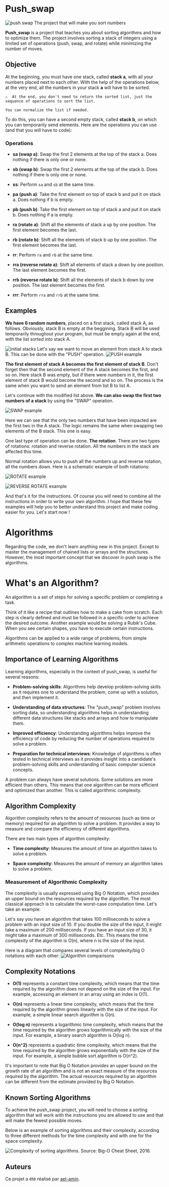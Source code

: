 # Push_swap
![push swap](https://raw.githubusercontent.com/ridaelfagrouch/push_swap_42/main/assets/push_swap.png)
The project that will make you sort numbers

**Push_swap** is a project that teaches you about sorting algorithms and how to optimize them. The project involves sorting a stack of integers using a limited set of operations (push, swap, and rotate) while minimizing the number of moves.

## Objective
At the beginning, you must have one stack, called **stack a**, with all your numbers placed next to each other. With the help of the operations below, at the very end, all the numbers in your stack **a** will have to be sorted.
```
⚠️  At the end, you don't need to return the sorted list, just the sequence of operations to sort the list.

You can normalize the list if needed.
```

To do this, you can have a second empty stack, called **stack b**, on which you can temporarily send elements. Here are the operations you can use (and that you will have to code):

### Operations

- **sa (swap a)**: Swap the first 2 elements at the top of the stack a. Does nothing if there is only one or none.

- **sb (swap b)**: Swap the first 2 elements at the top of the stack b. Does nothing if there is only one or none.

- **ss**: Perform `sa` and `sb` at the same time.

- **pa (push a)**: Take the first element on top of stack b and put it on stack a. Does nothing if b is empty.

- **pb (push b)**: Take the first element on top of stack a and put it on stack b. Does nothing if a is empty.

- **ra (rotate a)**: Shift all the elements of stack a up by one position. The first element becomes the last.

- **rb (rotate b)**: Shift all the elements of stack b up by one position. The first element becomes the last.

- **rr**: Perform `ra` and `rb` at the same time.

- **rra (reverse rotate a)**: Shift all elements of stack a down by one position. The last element becomes the first.

- **rrb (reverse rotate b)**: Shift all the elements of stack b down by one position. The last element becomes the first.

- **rrr**: Perform `rra` and `rrb` at the same time.

## Examples
<strong>We have 6 random numbers</strong>, placed on a first stack, called stack A, as follows. Obviously, stack B is empty at the beggining. Stack B will be used temporarily throughout your program, but must be empty again at the end, with the list sorted into stack A.

![initial stacks](https://42-cursus.gitbook.io/~gitbook/image?url=https%3A%2F%2F2977649544-files.gitbook.io%2F%7E%2Ffiles%2Fv0%2Fb%2Fgitbook-x-prod.appspot.com%2Fo%2Fspaces%252Fz2zo8aAL0o31034sj7J7%252Fuploads%252Fij5SIDHSSvOhHj92oJ33%252Fimage.png%3Falt%3Dmedia%26token%3D69c35151-c512-4f44-8eb6-19cc22f1b607&width=768&dpr=4&quality=100&sign=6f9a7d4f&sv=1)
Let's say we want to move an element from stack A to stack B. This can be done with the "PUSH" operation. 
![PUSH example](https://42-cursus.gitbook.io/~gitbook/image?url=https%3A%2F%2F2977649544-files.gitbook.io%2F%7E%2Ffiles%2Fv0%2Fb%2Fgitbook-x-prod.appspot.com%2Fo%2Fspaces%252Fz2zo8aAL0o31034sj7J7%252Fuploads%252FALXRgodpBgdEsxRjTOad%252Fimage.png%3Falt%3Dmedia%26token%3D99d46e23-7cb5-403b-afd0-104ec0f3bba2&width=768&dpr=4&quality=100&sign=36c2d7e5&sv=1)

<strong>The first element of stack A becomes the first element of stack B</strong>. Don't forget then that the second element of the A stack becomes the first, and so on. Here stack B was empty, but if there were numbers in it, the first element of stack B would become the second and so on. The process is the same when you want to send an element from list B to list A.

Let's continue with the modified list above.<strong> We can also swap the first two numbers of a stack </strong> by using the "SWAP" operation.

![SWAP example](https://42-cursus.gitbook.io/~gitbook/image?url=https%3A%2F%2F2977649544-files.gitbook.io%2F%7E%2Ffiles%2Fv0%2Fb%2Fgitbook-x-prod.appspot.com%2Fo%2Fspaces%252Fz2zo8aAL0o31034sj7J7%252Fuploads%252FSmQJOlQjeGF7H2Ea3cCZ%252Fimage.png%3Falt%3Dmedia%26token%3D74c476b3-cf8b-4d19-b259-06258bde8d8c&width=768&dpr=4&quality=100&sign=9b66e4bc&sv=1)

Here we can see that the only two numbers that have been impacted are the first two in the A stack. The logic remains the same when swapping two elements of the B stack. This one is easy.

One last type of operation can be done. <strong>The rotation</strong>. There are two types of rotations: rotation and reverse rotation. All the numbers in the stack are affected this time.

Normal rotation allows you to push all the numbers up and reverse rotation, all the numbers down. Here is a schematic example of both rotations:

![ROTATE example](https://42-cursus.gitbook.io/~gitbook/image?url=https%3A%2F%2F2977649544-files.gitbook.io%2F%7E%2Ffiles%2Fv0%2Fb%2Fgitbook-x-prod.appspot.com%2Fo%2Fspaces%252Fz2zo8aAL0o31034sj7J7%252Fuploads%252FsiB3DTRrSAJF8nQ0hK8X%252Fimage.png%3Falt%3Dmedia%26token%3D89843cc8-6d97-4f2b-8787-1a1f258b8ae6&width=768&dpr=4&quality=100&sign=4fe0ce92&sv=1)

![REVERSE ROTATE example](https://42-cursus.gitbook.io/~gitbook/image?url=https%3A%2F%2F2977649544-files.gitbook.io%2F%7E%2Ffiles%2Fv0%2Fb%2Fgitbook-x-prod.appspot.com%2Fo%2Fspaces%252Fz2zo8aAL0o31034sj7J7%252Fuploads%252FKwUZNTLjTFmig6ioU3Jf%252Fimage.png%3Falt%3Dmedia%26token%3D55e18d0c-5d8a-482c-9d60-4dd4e879e88e&width=768&dpr=4&quality=100&sign=9c0cab79&sv=1)

And that's it for the instructions. Of course you will need to combine all the instructions in order to write your own algorithm. I hope that these few examples will help you to better understand this project and make coding easier for you. Let's start now !

# Algorithms

Regarding the code, we don't learn anything new in this project. Except to master the management of chained lists or arrays and the structures. However, the most important concept that we discover in push swap is the algorithms.

# What's an Algorithm?

An algorithm is a set of steps for solving a specific problem or completing a task.

Think of it like a recipe that outlines how to make a cake from scratch. Each step is clearly defined and must be followed in a specific order to achieve the desired outcome. Another example would be solving a Rubik's Cube. When you see certain shapes, you have to execute certain instructions.

Algorithms can be applied to a wide range of problems, from simple arithmetic operations to complex machine learning models.

## Importance of Learning Algorithms

Learning algorithms, especially in the context of push_swap, is useful for several reasons:

- **Problem-solving skills**: Algorithms help develop problem-solving skills as it requires one to understand the problem, come up with a solution, and then implement it.

- **Understanding of data structures**: The "push_swap" problem involves sorting data, so understanding algorithms helps in understanding different data structures like stacks and arrays and how to manipulate them.

- **Improved efficiency**: Understanding algorithms helps improve the efficiency of code by reducing the number of operations required to solve a problem.

- **Preparation for technical interviews**: Knowledge of algorithms is often tested in technical interviews as it provides insight into a candidate's problem-solving skills and understanding of basic computer science concepts.

A problem can always have several solutions. Some solutions are more efficient than others. This means that one algorithm can be more efficient and optimized than another. This is called algorithmic complexity.

## Algorithm Complexity

Algorithm complexity refers to the amount of resources (such as time or memory) required for an algorithm to solve a problem. It provides a way to measure and compare the efficiency of different algorithms.

There are two main types of algorithm complexity:

- **Time complexity**: Measures the amount of time an algorithm takes to solve a problem.

- **Space complexity**: Measures the amount of memory an algorithm takes to solve a problem.

### Measurement of Algorithmic Complexity

The complexity is usually expressed using Big O Notation, which provides an upper bound on the resources required by the algorithm. The most classical approach is to calculate the worst-case computation time. Let's take an example:

Let's say you have an algorithm that takes 100 milliseconds to solve a problem with an input size of 10. If you double the size of the input, it might take a maximum of 200 milliseconds. If you have an input size of 30, it might take a maximum of 300 milliseconds. Etc. This means the time complexity of the algorithm is O(n), where n is the size of the input.

Here is a diagram that compares several levels of complexity/big O notations with each other:
![Algorithm comparisons](https://42-cursus.gitbook.io/~gitbook/image?url=https%3A%2F%2F2977649544-files.gitbook.io%2F%7E%2Ffiles%2Fv0%2Fb%2Fgitbook-x-prod.appspot.com%2Fo%2Fspaces%252Fz2zo8aAL0o31034sj7J7%252Fuploads%252Fa2EaUcsJYBCqwer5shYi%252Fimage.png%3Falt%3Dmedia%26token%3D28855aa9-cec7-437d-8ea1-52ce82424088&width=768&dpr=2&quality=100&sign=3fbb8eeb&sv=1)

## Complexity Notations

- **O(1)** represents a constant time complexity, which means that the time required by the algorithm does not depend on the size of the input. For example, accessing an element in an array using an index is O(1).

- **O(n)** represents a linear time complexity, which means that the time required by the algorithm grows linearly with the size of the input. For example, a simple linear search algorithm is O(n).

- **O(log n)** represents a logarithmic time complexity, which means that the time required by the algorithm grows logarithmically with the size of the input. For example, a binary search algorithm is O(log n).

- **O(n^2)** represents a quadratic time complexity, which means that the time required by the algorithm grows exponentially with the size of the input. For example, a simple bubble sort algorithm is O(n^2).

It's important to note that Big O Notation provides an upper bound on the growth rate of an algorithm and is not an exact measure of the resources required by the algorithm. The actual resources required by an algorithm can be different from the estimate provided by Big O Notation.

## Known Sorting Algorithms

To achieve the push_swap project, you will need to choose a sorting algorithm that will work with the instructions you are allowed to use and that will make the fewest possible moves.

Below is an example of sorting algorithms and their complexity, according to three different methods for the time complexity and with one for the space complexity.

![Complexity of sorting algorithms. Source: Big-O Cheat Sheet, 2016.](https://42-cursus.gitbook.io/~gitbook/image?url=https%3A%2F%2F2977649544-files.gitbook.io%2F%7E%2Ffiles%2Fv0%2Fb%2Fgitbook-x-prod.appspot.com%2Fo%2Fspaces%252Fz2zo8aAL0o31034sj7J7%252Fuploads%252FOsCFOcmsKWChPAJLaFEW%252Fimage.png%3Falt%3Dmedia%26token%3Da236370e-cfca-4b3f-9d6b-8ff778570d65&width=768&dpr=4&quality=100&sign=fe6ca2b8&sv=1)

## Auteurs

Ce projet a été réalisé par [ael-amin](https://github.com/ael-amin).
